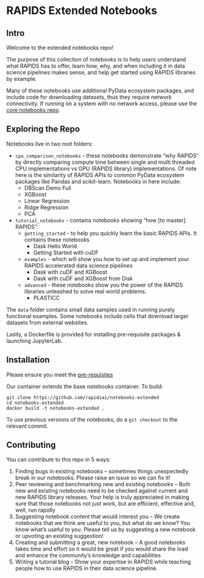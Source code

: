 # RAPIDS Extended Notebooks
## Intro
Welcome to the extended notebooks repo!

The purpose of this collection of notebooks is to help users understand what RAPIDS has to offer, learn how, why, and when including it in data science pipelines makes sense, and help get started using RAPIDS libraries by example. 

Many of these notebooks use additional PyData ecosystem packages, and include code for downloading datasets, thus they require network connectivity. If running on a system with no network access, please use the [core notebooks repo](https://github.com/rapidsai/notebooks).

## Exploring the Repo
Notebooks live in two root folders:
- `cpu_comparison_notebooks` - these notebooks demonstrate “why RAPIDS’ by directly comparing compute time between single and multi threaded CPU implementations vs GPU (RAPIDS library) implementations. Of note here is the similarity of RAPIDS APIs to common PyData ecosystem packages like Pandas and scikit-learn. Notebooks in here include: 
    - DBScan Demo Full
    - XGBoost
    - Linear Regression
    - Ridge Regression
    - PCA
- `tutorial_notebooks` - contains notebooks showing “how [to master] RAPIDS”:
    - `getting_started` - to help you quickly learn the basic RAPIDS APIs.  It contains these notebooks
        - Dask Hello World
        - Getting Started with cuDF
    - `examples` - which will show you how to set up and implement your RAPIDS accelerated data science pipelines
        - Dask with cuDF and XGBoost
        - Dask with cuDF and XGBoost from Disk
    - `advanced` - these notebooks show you the power of the RAPIDS libraries unleashed to solve real world problems.  
        - PLASTICC 

The `data` folder contains small data samples used in running purely functional examples. Some notebooks include cells that download larger datasets from external websites.

Lastly, a Dockerfile is provided for installing pre-requisite packages & launching JupyterLab.

## Installation

Please ensure you meet the [pre-requisites](https://rapids.ai/start.html#prerequisites)

Our container extends the base notebooks container. To build:
```
git clone https://github.com/rapidsai/notebooks-extended
cd notebooks-extended
docker build -t notebooks-extended .
```

To use previous versions of the notebooks, do a `git checkout` to the relevant commit.

## Contributing
You can contribute to this repo in 5 ways:
1. Finding bugs in existing notebooks – sometimes things unexpectedly break in our notebooks.  Please raise an issue so we can fix it!
2. Peer reviewing and benchmarking new and existing notebooks – Both new and existing notebooks need to be checked against current and new RAPIDS library releases. Your help is truly appreciated in making sure that those notebooks not just work, but are efficient, effective and, well, run rapidly
3. Suggesting notebook content that would interest you – We create notebooks that we think are useful to you, but what do we know?  You know what’s useful to you.  Please tell us by suggesting a new notebook or upvoting an existing suggestion!
4. Creating and submitting a great, new notebook – A good notebooks takes time and  effort so it would be great if you would share the load and enhance the community’s knowledge and capabilities
5. Writing a tutorial blog - Show your expertise in RAPIDS while teaching people how to use RAPIDS in their data science pipeline.
